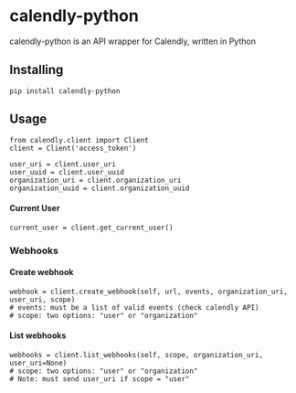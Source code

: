 # calendly-python

calendly-python is an API wrapper for Calendly, written in Python

## Installing
```
pip install calendly-python
```
## Usage
```
from calendly.client import Client
client = Client('access_token')

user_uri = client.user_uri
user_uuid = client.user_uuid
organization_uri = client.organization_uri
organization_uuid = client.organization_uuid
```
#### Current User
```
current_user = client.get_current_user()
```
### Webhooks
#### Create webhook
```
webhook = client.create_webhook(self, url, events, organization_uri, user_uri, scope)
# events: must be a list of valid events (check calendly API)
# scope: two options: "user" or "organization"
```
#### List webhooks
 ```
webhooks = client.list_webhooks(self, scope, organization_uri, user_uri=None)
# scope: two options: "user" or "organization"
# Note: must send user_uri if scope = "user"
```